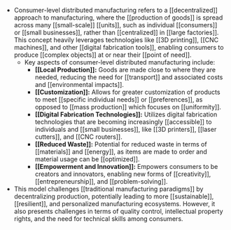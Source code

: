 - Consumer-level distributed manufacturing refers to a [[decentralized]] approach to manufacturing, where the [[production of goods]] is spread across many [[small-scale]] [[units]], such as individual [[consumers]] or [[small businesses]], rather than [[centralized]] in [[large factories]]. This concept heavily leverages technologies like [[3D printing]], [[CNC machines]], and other [[digital fabrication tools]], enabling consumers to produce [[complex objects]] at or near their [[point of need]].
	- Key aspects of consumer-level distributed manufacturing include:
		- **[[Local Production]]:** Goods are made close to where they are needed, reducing the need for [[transport]] and associated costs and [[environmental impacts]].
		- **[[Customization]]:** Allows for greater customization of products to meet [[specific individual needs]] or [[preferences]], as opposed to [[mass production]] which focuses on [[uniformity]].
		- **[[Digital Fabrication Technologies]]:** Utilizes digital fabrication technologies that are becoming increasingly [[accessible]] to individuals and [[small businesses]], like [[3D printers]], [[laser cutters]], and [[CNC routers]].
		- **[[Reduced Waste]]:** Potential for reduced waste in terms of [[materials]] and [[energy]], as items are made to order and material usage can be [[optimized]].
		- **[[Empowerment and Innovation]]:** Empowers consumers to be creators and innovators, enabling new forms of [[creativity]], [[entrepreneurship]], and [[problem-solving]].
- This model challenges [[traditional manufacturing paradigms]] by decentralizing production, potentially leading to more [[sustainable]], [[resilient]], and personalized manufacturing ecosystems. However, it also presents challenges in terms of quality control, intellectual property rights, and the need for technical skills among consumers.